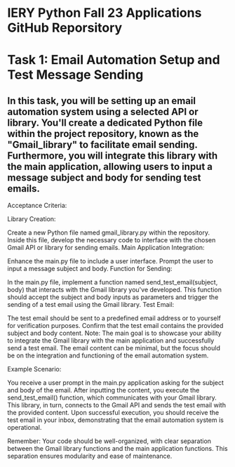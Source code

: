 # IERY Python Fall 23 Applications GitHub Reporsitory

# Task 1: Email Automation Setup and Test Message Sending
## In this task, you will be setting up an email automation system using a selected API or library. You'll create a dedicated Python file within the project repository, known as the "Gmail_library" to facilitate email sending. Furthermore, you will integrate this library with the main application, allowing users to input a message subject and body for sending test emails.

Acceptance Criteria:

Library Creation:

Create a new Python file named gmail_library.py within the repository.
Inside this file, develop the necessary code to interface with the chosen Gmail API or library for sending emails.
Main Application Integration:

Enhance the main.py file to include a user interface.
Prompt the user to input a message subject and body.
Function for Sending:

In the main.py file, implement a function named send_test_email(subject, body) that interacts with the Gmail library you've developed.
This function should accept the subject and body inputs as parameters and trigger the sending of a test email using the Gmail library.
Test Email:

The test email should be sent to a predefined email address or to yourself for verification purposes.
Confirm that the test email contains the provided subject and body content.
Note: The main goal is to showcase your ability to integrate the Gmail library with the main application and successfully send a test email. The email content can be minimal, but the focus should be on the integration and functioning of the email automation system.

Example Scenario:

You receive a user prompt in the main.py application asking for the subject and body of the email. After inputting the content, you execute the send_test_email() function, which communicates with your Gmail library. This library, in turn, connects to the Gmail API and sends the test email with the provided content. Upon successful execution, you should receive the test email in your inbox, demonstrating that the email automation system is operational.

Remember: Your code should be well-organized, with clear separation between the Gmail library functions and the main application functions. This separation ensures modularity and ease of maintenance.
